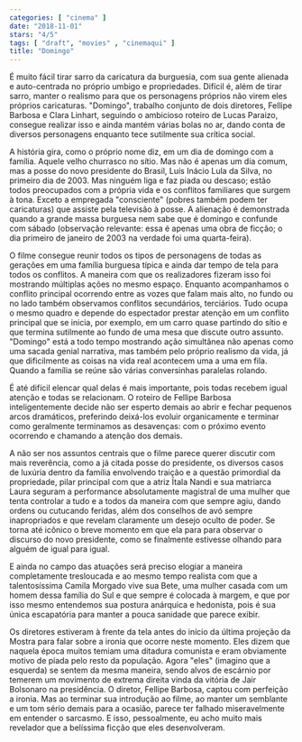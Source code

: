 ```yaml
---
categories: [ "cinema" ]
date: "2018-11-01"
stars: "4/5"
tags: [ "draft", "movies" , "cinemaqui" ]
title: "Domingo"
---
```

É muito fácil tirar sarro da caricatura da burguesia, com sua gente
alienada e auto-centrada no próprio umbigo e propriedades. Difícil é,
além de tirar sarro, manter o realismo para que os personagens próprios
não virem eles próprios caricaturas. "Domingo", trabalho conjunto de
dois diretores, Fellipe Barbosa e Clara Linhart, seguindo o ambicioso
roteiro de Lucas Paraizo, consegue realizar isso e ainda mantém várias
bolas no ar, dando conta de diversos personagens enquanto tece sutilmente
sua crítica social.

A história gira, como o próprio nome diz, em um dia de domingo com a
família. Aquele velho churrasco no sítio. Mas não é apenas um dia
comum, mas a posse do novo presidente do Brasil, Luís Inácio Lula
da Silva, no primeiro dia de 2003. Mas ninguém liga e faz piada ou
descaso; estão todos preocupados com a própria vida e os conflitos
familiares que surgem à tona. Exceto a empregada "consciente" (pobres
também podem ter caricaturas) que assiste pela televisão à posse. A
alienação é demonstrada quando a grande massa burguesa nem sabe que é
domingo e confunde com sábado (observação relevante: essa é apenas
uma obra de ficção; o dia primeiro de janeiro de 2003 na verdade foi
uma quarta-feira).

O filme consegue reunir todos os tipos de personagens de todas as
gerações em uma família burguesa típica e ainda dar tempo de tela
para todos os conflitos. A maneira com que os realizadores fizeram isso
foi mostrando múltiplas ações no mesmo espaço. Enquanto acompanhamos o
conflito principal ocorrendo entre as vozes que falam mais alto, no fundo
ou no lado também observamos conflitos secundários, terciários. Tudo
ocupa o mesmo quadro e depende do espectador prestar atenção em
um conflito principal que se inicia, por exemplo, em um carro quase
partindo do sítio e que termina sutilmente ao fundo de uma mesa que
discute outro assunto. "Domingo" está a todo tempo mostrando ação
simultânea não apenas como uma sacada genial narrativa, mas também
pelo próprio realismo da vida, já que dificilmente as coisas na vida
real acontecem uma a uma em fila. Quando a família se reúne são
várias conversinhas paralelas rolando.

É até difícil elencar qual delas é mais importante, pois todas
recebem igual atenção e todas se relacionam. O roteiro de Fellipe
Barbosa inteligentemente decide não ser esperto demais ao abrir e fechar
pequenos arcos dramáticos, preferindo deixá-los evoluir organicamente
e terminar como geralmente terminamos as desavenças: com o próximo
evento ocorrendo e chamando a atenção dos demais.

A não ser nos assuntos centrais que o filme parece querer discutir com
mais reverência, como a já citada posse do presidente, os diversos
casos de luxúria dentro da família envolvendo traição e a questão
primordial da propriedade, pilar principal com que a atriz Ítala Nandi
e sua matriarca Laura seguram a performance absolutamente magistral
de uma mulher que tenta controlar a tudo e a todos da maneira com que
sempre agiu, dando ordens ou cutucando feridas, além dos conselhos
de avó sempre inapropriados e que revelam claramente um desejo oculto
de poder. Se torna até icônico o breve momento em que ela para para
observar o discurso do novo presidente, como se finalmente estivesse
olhando para alguém de igual para igual.

E ainda no campo das atuações será preciso elogiar a maneira
completamente tresloucada e ao mesmo tempo realista com que a
talentosíssima Camila Morgado vive sua Bete, uma mulher casada com um
homem dessa família do Sul e que sempre é colocada à margem, e que
por isso mesmo entendemos sua postura anárquica e hedonista, pois é
sua única escapatória para manter a pouca sanidade que parece exibir.

Os diretores estiveram à frente da tela antes do início da
última projeção da Mostra para falar sobre a ironia que ocorre
neste momento. Eles dizem que naquela época muitos temiam uma
ditadura comunista e eram obviamente motivo de piada pelo resto da
população. Agora "eles" (imagino que a esquerda) se sentem da mesma
maneira, sendo alvos de escárnio por temerem um movimento de extrema
direita vinda da vitória de Jair Bolsonaro na presidência. O diretor,
Fellipe Barbosa, captou com perfeição a ironia. Mas ao terminar sua
introdução ao filme, ao manter um semblante e um tom sério demais para
a ocasião, parece ter falhado miseravelmente em entender o sarcasmo. E
isso, pessoalmente, eu acho muito mais revelador que a belíssima ficção
que eles desenvolveram.
